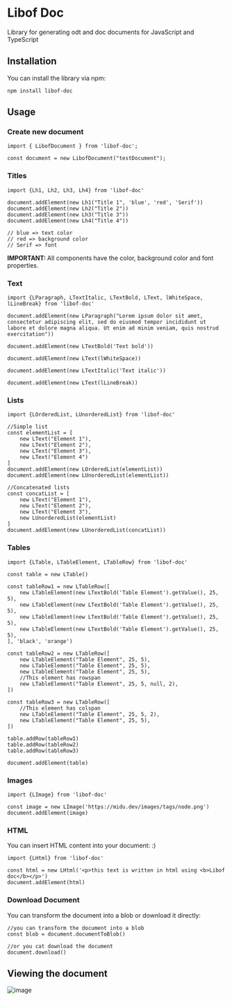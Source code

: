 # Libof Doc

Library for generating odt and doc documents for JavaScript and TypeScript

## Installation
You can install the library via npm:
```
npm install libof-doc
```

## Usage

### Create new document
```
import { LibofDocument } from 'libof-doc';

const document = new LibofDocument("testDocument");
```

### Titles
```
import {Lh1, Lh2, Lh3, Lh4} from 'libof-doc'

document.addElement(new Lh1("Title 1", 'blue', 'red', 'Serif'))
document.addElement(new Lh2("Title 2"))
document.addElement(new Lh3("Title 3"))
document.addElement(new Lh4("Title 4"))

// blue => text color
// red => background color
// Serif => font
```

<b>IMPORTANT: </b> All components have the color, background color and font properties.


### Text
```
import {LParagraph, LTextItalic, LTextBold, LText, lWhiteSpace, lLineBreak} from 'libof-doc'

document.addElement(new LParagraph("Lorem ipsum dolor sit amet, consectetur adipiscing elit, sed do eiusmod tempor incididunt ut labore et dolore magna aliqua. Ut enim ad minim veniam, quis nostrud exercitation"))

document.addElement(new LTextBold('Text bold'))

document.addElement(new LText(lWhiteSpace))

document.addElement(new LTextItalic('Text italic'))

document.addElement(new LText(lLineBreak))

```

### Lists
```
import {LOrderedList, LUnorderedList} from 'libof-doc'

//Simple list
const elementList = [
    new LText("Element 1"),
    new LText("Element 2"),
    new LText("Element 3"),
    new LText("Element 4")
]
document.addElement(new LOrderedList(elementList))
document.addElement(new LUnorderedList(elementList))

//Concatenated lists
const concatList = [
    new LText("Element 1"),
    new LText("Element 2"),
    new LText("Element 3"),
    new LUnorderedList(elementList)
]
document.addElement(new LUnorderedList(concatList))
```

### Tables
```
import {LTable, LTableElement, LTableRow} from 'libof-doc'

const table = new LTable()
  
const tableRow1 = new LTableRow([
    new LTableElement(new LTextBold('Table Element').getValue(), 25, 5),
    new LTableElement(new LTextBold('Table Element').getValue(), 25, 5),
    new LTableElement(new LTextBold('Table Element').getValue(), 25, 5),
    new LTableElement(new LTextBold('Table Element').getValue(), 25, 5),
], 'black', 'orange')

const tableRow2 = new LTableRow([
    new LTableElement("Table Element", 25, 5),
    new LTableElement("Table Element", 25, 5),
    new LTableElement("Table Element", 25, 5),
    //This element has rowspan
    new LTableElement("Table Element", 25, 5, null, 2),
])

const tableRow3 = new LTableRow([
    //This element has colspan
    new LTableElement("Table Element", 25, 5, 2),
    new LTableElement("Table Element", 25, 5),
])

table.addRow(tableRow1)
table.addRow(tableRow2)
table.addRow(tableRow3)

document.addElement(table)
```

### Images
```
import {LImage} from 'libof-doc'

const image = new LImage('https://midu.dev/images/tags/node.png')
document.addElement(image)
```

### HTML
You can insert HTML content into your document: :)

```
import {LHtml} from 'libof-doc'

const html = new LHtml('<p>this text is written in html using <b>Libof doc</b></p>')
document.addElement(html)
```

### Download Document
You can transform the document into a blob or download it directly:
```
//you can transform the document into a blob
const blob = document.documentToBlob()

//or you cat download the document
document.download()
```
## Viewing the document
![image](https://github.com/GonzaloRando03/Libof-Doc/assets/103594582/6c0dcf05-baee-4185-b5fe-170ced23f895)



  
